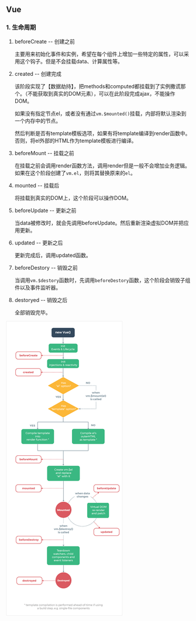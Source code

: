 ## Vue

### 1. 生命周期

1. beforeCreate -- 创建之前

   主要用来初始化事件和实例，希望在每个组件上增加一些特定的属性，可以采用这个钩子。但是不会挂载data、计算属性等。

2. created -- 创建完成

   该阶段实现了【数据劫持】，把methods和computed都挂载到了实例撒谎那个。（不能获取到真实的DOM元素），可以在此阶段完成ajax，不能操作DOM。

   如果没有指定节点el，或者没有通过`vm.$mounted()`挂载，内部将默认渲染到一个内存中的节点。

   然后判断是否有template模板选项，如果有将template编译到render函数中。否则，将el外部的HTML作为template模板进行编译。

3. beforeMount -- 挂载之前

   在挂载之前会调用render函数方法，调用render但是一般不会增加业务逻辑。如果在这个阶段创建了`vm.el`，则将其替换原来的`el`。

4. mounted -- 挂载后

   将挂载到真实的DOM上，这个阶段可以操作DOM。

5. beforeUpdate -- 更新之前

   当data被修改时，就会先调用beforeUpdate。然后重新渲染虚拟DOM并把应用更新。

6. updated -- 更新之后

   更新完成后，调用updated函数。

7. beforeDestory -- 销毁之前

   当调用`vm.$destory`函数时，先调用`beforeDestory`函数，这个阶段会销毁子组件以及事件监听器。

8. destoryed -- 销毁之后

   全部销毁完毕。

<img src="./img/vue-life-circle.png" style="border:1px solid #eee;margin-left:0">

